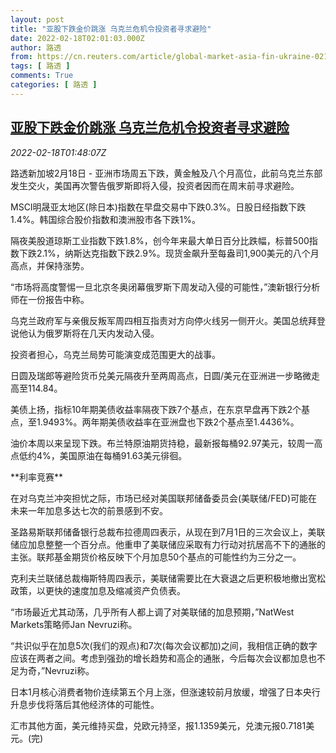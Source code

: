 ```yaml
---
layout: post
title: "亚股下跌金价跳涨 乌克兰危机令投资者寻求避险"
date: 2022-02-18T02:01:03.000Z
author: 路透
from: https://cn.reuters.com/article/global-market-asia-fin-ukraine-0218-idCNKBS2KN04Z
tags: [ 路透 ]
comments: True
categories: [ 路透 ]
---
```

<!--1645149663000-->
[亚股下跌金价跳涨 乌克兰危机令投资者寻求避险](https://cn.reuters.com/article/global-market-asia-fin-ukraine-0218-idCNKBS2KN04Z)
------

<div>
<div><i>2022-02-18T01:48:07Z</i></div><p>路透新加坡2月18日 - 亚洲市场周五下跌，黄金触及八个月高位，此前乌克兰东部发生交火，美国再次警告俄罗斯即将入侵，投资者因而在周末前寻求避险。</p><p>MSCI明晟亚太地区(除日本)指数在早盘交易中下跌0.3%。日股日经指数下跌1.4%。韩国综合股价指数和澳洲股市各下跌1%。</p><p>隔夜美股道琼斯工业指数下跌1.8%，创今年来最大单日百分比跌幅，标普500指数下跌2.1%，纳斯达克指数下跌2.9%。现货金飙升至每盎司1,900美元的八个月高点，并保持涨势。</p><p>“市场将高度警惕一旦北京冬奥闭幕俄罗斯下周发动入侵的可能性，”澳新银行分析师在一份报告中称。</p><p>乌克兰政府军与亲俄反叛军周四相互指责对方向停火线另一侧开火。美国总统拜登说他认为俄罗斯将在几天内发动入侵。</p><p>投资者担心，乌克兰局势可能演变成范围更大的战事。</p><p>日圆及瑞郎等避险货币兑美元隔夜升至两周高点，日圆/美元在亚洲进一步略微走高至114.84。</p><p>美债上扬，指标10年期美债收益率隔夜下跌7个基点，在东京早盘再下跌2个基点，至1.9493%。两年期美债收益率在亚洲盘也下跌2个基点至1.4436%。</p><p>油价本周以来呈现下跌。布兰特原油期货持稳，最新报每桶92.97美元，较周一高点低约4%，美国原油在每桶91.63美元徘徊。</p><p>**利率竞赛**</p><p>在对乌克兰冲突担忧之际，市场已经对美国联邦储备委员会(美联储/FED)可能在未来一年加息多达七次的前景感到不安。</p><p>圣路易斯联邦储备银行总裁布拉德周四表示，从现在到7月1日的三次会议上，美联储应加息整整一个百分点。他重申了美联储应采取有力行动对抗居高不下的通胀的主张。联邦基金期货价格反映下个月加息50个基点的可能性约为三分之一。</p><p>克利夫兰联储总裁梅斯特周四表示，美联储需要比在大衰退之后更积极地撤出宽松政策，以更快的速度加息及缩减资产负债表。</p><p>“市场最近尤其动荡，几乎所有人都上调了对美联储的加息预期，”NatWest Markets策略师Jan Nevruzi称。</p><p>“共识似乎在加息5次(我们的观点)和7次(每次会议都加)之间，我相信正确的数字应该在两者之间。考虑到强劲的增长趋势和高企的通胀，今后每次会议都加息也不足为奇，”Nevruzi称。</p><p>日本1月核心消费者物价连续第五个月上涨，但涨速较前月放缓，增强了日本央行升息步伐将落后其他经济体的可能性。</p><p>汇市其他方面，美元维持买盘，兑欧元持坚，报1.1359美元，兑澳元报0.7181美元。(完)</p>
</div>
